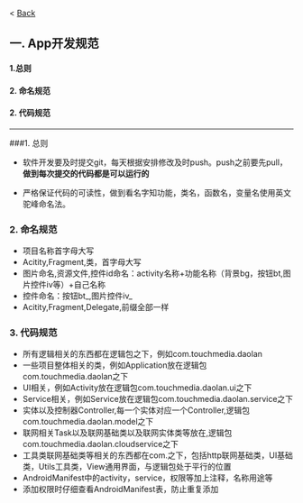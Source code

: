 < [Back](README.md)
## 一. App开发规范
#### 1.总则
#### 2. 命名规范
#### 2. 代码规范
***
###1.    总则
* 软件开发要及时提交git，每天根据安排修改及时push。push之前要先pull，**做到每次提交的代码都是可以运行的**

* 严格保证代码的可读性，做到看名字知功能，类名，函数名，变量名使用英文驼峰命名法。

### 2. 命名规范
* 项目名称首字母大写<br />
* Acitity,Fragment,类，首字母大写<br />
* 图片命名,资源文件,控件id命名：activity名称+功能名称（背景bg，按钮bt,图片控件iv等）+自己名称<br />
* 控件命名：按钮bt_,图片控件iv_<br />
* Acitity,Fragment,Delegate,前缀全部一样<br />

### 3. 代码规范
* 所有逻辑相关的东西都在逻辑包之下，例如com.touchmedia.daolan<br />
* 一些项目整体相关的类，例如Application放在逻辑包com.touchmedia.daolan之下<br />
* UI相关，例如Activity放在逻辑包com.touchmedia.daolan.ui之下<br />
* Service相关，例如Service放在逻辑包com.touchmedia.daolan.service之下<br />
* 实体以及控制器Controller,每一个实体对应一个Controller,逻辑包com.touchmedia.daolan.model之下<br />
* 联网相关Task以及联网基础类以及联网实体类等放在,逻辑包com.touchmedia.daolan.cloudservice之下<br />
* 工具类联网基础类等相关的东西都在com.之下，包括http联网基础类，UI基础类，Utils工具类，View通用界面，与逻辑包处于平行的位置<br />
* AndroidManifest中的activity，service，权限等加上注释，名称用途等<br />
* 添加权限时仔细查看AndroidManifest表，防止重复添加

